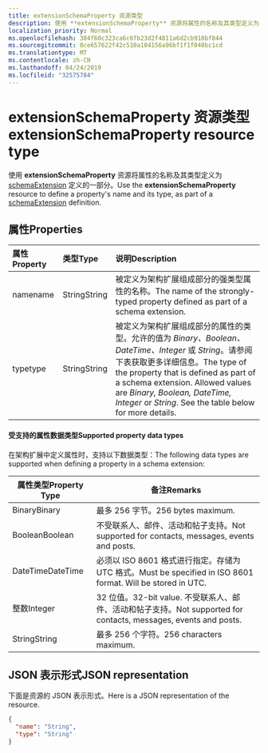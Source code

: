 ```yaml
---
title: extensionSchemaProperty 资源类型
description: 使用 **extensionSchemaProperty** 资源将属性的名称及其类型定义为 schemaExtension 定义的一部分。
localization_priority: Normal
ms.openlocfilehash: 384f60c323ca6c6fb23d2f4811a6d2cb918bf844
ms.sourcegitcommit: 0ce657622f42c510a104156a96bf1f1f040bc1cd
ms.translationtype: MT
ms.contentlocale: zh-CN
ms.lasthandoff: 04/24/2019
ms.locfileid: "32575784"
---
```

# <a name="extensionschemaproperty-resource-type"></a><span data-ttu-id="579f8-103">extensionSchemaProperty 资源类型</span><span class="sxs-lookup"><span data-stu-id="579f8-103">extensionSchemaProperty resource type</span></span>

<span data-ttu-id="579f8-104">使用 **extensionSchemaProperty** 资源将属性的名称及其类型定义为 [schemaExtension](schemaextension.md) 定义的一部分。</span><span class="sxs-lookup"><span data-stu-id="579f8-104">Use the **extensionSchemaProperty** resource to define a property's name and its type, as part of a [schemaExtension](schemaextension.md) definition.</span></span>


## <a name="properties"></a><span data-ttu-id="579f8-105">属性</span><span class="sxs-lookup"><span data-stu-id="579f8-105">Properties</span></span>
| <span data-ttu-id="579f8-106">属性</span><span class="sxs-lookup"><span data-stu-id="579f8-106">Property</span></span>     | <span data-ttu-id="579f8-107">类型</span><span class="sxs-lookup"><span data-stu-id="579f8-107">Type</span></span>   |<span data-ttu-id="579f8-108">说明</span><span class="sxs-lookup"><span data-stu-id="579f8-108">Description</span></span>|
|:---------------|:--------|:----------|
|<span data-ttu-id="579f8-109">name</span><span class="sxs-lookup"><span data-stu-id="579f8-109">name</span></span>|<span data-ttu-id="579f8-110">String</span><span class="sxs-lookup"><span data-stu-id="579f8-110">String</span></span>| <span data-ttu-id="579f8-111">被定义为架构扩展组成部分的强类型属性的名称。</span><span class="sxs-lookup"><span data-stu-id="579f8-111">The name of the strongly-typed property defined as part of a schema extension.</span></span>|
|<span data-ttu-id="579f8-112">type</span><span class="sxs-lookup"><span data-stu-id="579f8-112">type</span></span>|<span data-ttu-id="579f8-113">String</span><span class="sxs-lookup"><span data-stu-id="579f8-113">String</span></span>| <span data-ttu-id="579f8-p101">被定义为架构扩展组成部分的属性的类型。允许的值为 *Binary、Boolean、DateTime、Integer* 或 *String*。请参阅下表获取更多详细信息。</span><span class="sxs-lookup"><span data-stu-id="579f8-p101">The type of the property that is defined as part of a schema extension.  Allowed values are *Binary, Boolean, DateTime, Integer* or *String*.  See the table below for more details.</span></span>|

#### <a name="supported-property-data-types"></a><span data-ttu-id="579f8-117">受支持的属性数据类型</span><span class="sxs-lookup"><span data-stu-id="579f8-117">Supported property data types</span></span> 
<span data-ttu-id="579f8-118">在架构扩展中定义属性时，支持以下数据类型：</span><span class="sxs-lookup"><span data-stu-id="579f8-118">The following data types are supported when defining a property in a schema extension:</span></span>

| <span data-ttu-id="579f8-119">属性类型</span><span class="sxs-lookup"><span data-stu-id="579f8-119">Property Type</span></span> | <span data-ttu-id="579f8-120">备注</span><span class="sxs-lookup"><span data-stu-id="579f8-120">Remarks</span></span> |
|-------------|------------|
| <span data-ttu-id="579f8-121">Binary</span><span class="sxs-lookup"><span data-stu-id="579f8-121">Binary</span></span> | <span data-ttu-id="579f8-122">最多 256 字节。</span><span class="sxs-lookup"><span data-stu-id="579f8-122">256 bytes maximum.</span></span> |
| <span data-ttu-id="579f8-123">Boolean</span><span class="sxs-lookup"><span data-stu-id="579f8-123">Boolean</span></span> | <span data-ttu-id="579f8-124">不受联系人、邮件、活动和帖子支持。</span><span class="sxs-lookup"><span data-stu-id="579f8-124">Not supported for contacts, messages, events and posts.</span></span> |
| <span data-ttu-id="579f8-125">DateTime</span><span class="sxs-lookup"><span data-stu-id="579f8-125">DateTime</span></span> | <span data-ttu-id="579f8-p102">必须以 ISO 8601 格式进行指定。存储为 UTC 格式。</span><span class="sxs-lookup"><span data-stu-id="579f8-p102">Must be specified in ISO 8601 format. Will be stored in UTC.</span></span> |
| <span data-ttu-id="579f8-128">整数</span><span class="sxs-lookup"><span data-stu-id="579f8-128">Integer</span></span> | <span data-ttu-id="579f8-129">32 位值。</span><span class="sxs-lookup"><span data-stu-id="579f8-129">32-bit value.</span></span> <span data-ttu-id="579f8-130">不受联系人、邮件、活动和帖子支持。</span><span class="sxs-lookup"><span data-stu-id="579f8-130">Not supported for contacts, messages, events and posts.</span></span> |
| <span data-ttu-id="579f8-131">String</span><span class="sxs-lookup"><span data-stu-id="579f8-131">String</span></span> | <span data-ttu-id="579f8-132">最多 256 个字符。</span><span class="sxs-lookup"><span data-stu-id="579f8-132">256 characters maximum.</span></span> |

## <a name="json-representation"></a><span data-ttu-id="579f8-133">JSON 表示形式</span><span class="sxs-lookup"><span data-stu-id="579f8-133">JSON representation</span></span>
<span data-ttu-id="579f8-134">下面是资源的 JSON 表示形式。</span><span class="sxs-lookup"><span data-stu-id="579f8-134">Here is a JSON representation of the resource.</span></span>

<!-- {
  "blockType": "resource",
  "optionalProperties": [

  ],
  "@odata.type": "microsoft.graph.extensionSchemaProperty"
}-->

```json
{
  "name": "String",
  "type": "String"
}

```

<!-- uuid: 8fcb5dbc-d5aa-4681-8e31-b001d5168d79
2015-10-25 14:57:30 UTC -->
<!-- {
  "type": "#page.annotation",
  "description": "extensionSchemaProperty resource",
  "keywords": "",
  "section": "documentation",
  "tocPath": ""
}-->
